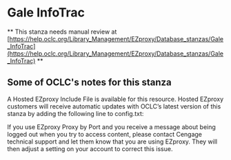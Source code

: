 # Gale InfoTrac
** This stanza needs manual review at [https://help.oclc.org/Library_Management/EZproxy/Database_stanzas/Gale_InfoTrac](https://help.oclc.org/Library_Management/EZproxy/Database_stanzas/Gale_InfoTrac) **

## Some of OCLC's notes for this stanza

A Hosted EZproxy Include File is available for this resource. Hosted EZproxy customers will receive automatic updates with OCLC&rsquo;s latest version of this stanza by adding the following line to config.txt:

If you use EZproxy Proxy by Port and you receive a message about being logged out when you try to access content, please contact Cengage technical support and let them know that you are using EZproxy. They will then adjust a setting on your account to correct this issue.
